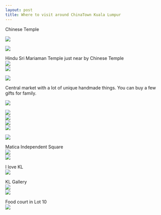 ```yaml
---
layout: post
title: Where to visit around ChinaTown Kuala Lumpur
---
```

Chinese Temple

![](/images/e88a4769-5552-4482-a4cb-8944dbac49dc/img_3796.jpg)

  
![](/images/e88a4769-5552-4482-a4cb-8944dbac49dc/img_3799.jpg)  
  
Hindu  Sri Mariaman Temple just near by Chinese Temple  
![](/images/e88a4769-5552-4482-a4cb-8944dbac49dc/img_3804.jpg)  
![](/images/e88a4769-5552-4482-a4cb-8944dbac49dc/img_3807.jpg)

  
  
![](/images/e88a4769-5552-4482-a4cb-8944dbac49dc/img_3810.jpg)

  
Central market with a lot of unique handmade things. You can buy a few gifts for family.

  
![](/images/e88a4769-5552-4482-a4cb-8944dbac49dc/img_3815.jpg)

  
![](/images/e88a4769-5552-4482-a4cb-8944dbac49dc/img_3818.jpg)  
![](/images/e88a4769-5552-4482-a4cb-8944dbac49dc/img_3821.jpg)  
![](/images/e88a4769-5552-4482-a4cb-8944dbac49dc/img_3823.jpg)  
![](/images/e88a4769-5552-4482-a4cb-8944dbac49dc/img_3826.jpg)  
  
![](/images/e88a4769-5552-4482-a4cb-8944dbac49dc/img_3829.jpg)  
  
Matica Independent Square  
![](/images/e88a4769-5552-4482-a4cb-8944dbac49dc/img_3834.jpg)  
![](/images/e88a4769-5552-4482-a4cb-8944dbac49dc/img_3835.jpg)

I love KL  
![](/images/e88a4769-5552-4482-a4cb-8944dbac49dc/img_3841.jpg)

KL Gallery  
![](/images/e88a4769-5552-4482-a4cb-8944dbac49dc/img_3847.jpg)  
![](/images/e88a4769-5552-4482-a4cb-8944dbac49dc/img_3854.jpg)

  
Food court in Lot 10  
![](/images/e88a4769-5552-4482-a4cb-8944dbac49dc/img_3894.jpg)